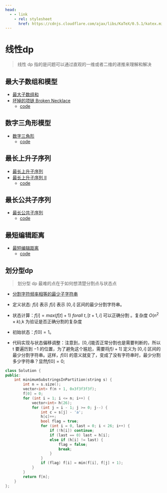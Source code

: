 ```yaml
---
head:
  - - link
    - rel: stylesheet
      href: https://cdnjs.cloudflare.com/ajax/libs/KaTeX/0.5.1/katex.min.css
---
```

# 线性dp
> 线性 dp 指的是问题可以通过直观的一维或者二维的递推来理解和解决
## 最大子数组和模型
* [最大子数组和](https://leetcode.cn/problems/maximum-subarray/description/)
* [坏掉的项链 Broken Necklace](https://www.luogu.com.cn/problem/P1203)
    * [code](../luogu/dynamic_programming/P1203.md)

## 数字三角形模型
* [数字三角形](https://www.acwing.com/problem/content/900/)
    * [code](../acwing/acwing.898.md)

## 最长上升子序列
* [最长上升子序列](https://www.acwing.com/problem/content/897/)
* [最长上升子序列 II](https://www.acwing.com/activity/content/problem/content/1004/)
    * [code](../acwing/acwing.895_896.md)

## 最长公共子序列
* [最长公共子序列](https://www.acwing.com/problem/content/899/)
    * [code](../acwing/acwing.902.md)

## 最短编辑距离
* [最短编辑距离](https://www.acwing.com/problem/content/904/)
    * [code](../acwing/acwing.899.md)

## 划分型dp
> 划分型 dp 最难的点在于如何想清楚分割点与状态点

* [分割字符频率相等的最少子字符串](https://leetcode.cn/problems/minimum-substring-partition-of-equal-character-frequency)

* 定义状态: $f[i]$ 表示 $f[i]$ 表示 $[0, i]$ 区间的最少分割字符串。
* 状态计算：$f[i] = max(f[t] + 1)~forall~t, [t + 1, i]$ 可以正确分割 。复杂度 $O(n^2 \times k)$,k 为验证是否正确分割的复杂度
* 初始状态：$f[0] = 1$。
* 代码实现与状态偏移调整：注意到，$[0, i]$能否正常分割也是需要判断的，所以 t 要遍历到 $-1$ 的位置，为了避免这个尴尬，需要将$f[i + 1]$ 定义为 $[0, i]$ 区间的最少分割字符串。这样，$f[0]$ 的意义就变了，变成了没有字符串时，最少分割多少字符串？显然$f[0] = 0$;
```c++
class Solution {
public:
    int minimumSubstringsInPartition(string s) {
        int n = s.size();
        vector<int> f(n + 1, 0x3f3f3f3f);
        f[0] = 0;
        for (int i = 1; i <= n; i++) {
            vector<int> h(26);
            for (int j = i - 1; j >= 0; j--) {
                int c = s[j] - 'a';
                h[c]++;
                bool flag = true;
                for (int i = 0, last = 0; i < 26; i++) {
                    if (!h[i]) continue;
                    if (last == 0) last = h[i];
                    else if (h[i] != last) {
                        flag = false;
                        break;
                    }
                }
                if (flag) f[i] = min(f[i], f[j] + 1);
            }
        }
        return f[n];
    }
};

```